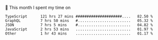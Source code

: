 📅 This month I spent my time on

<!--START_SECTION:waka-->

```text
TypeScript      121 hrs 27 mins #####################....   82.50 %
GraphQL         7 hrs 50 mins   #........................   05.32 %
JSON            7 hrs 5 mins    #........................   04.82 %
JavaScript      2 hrs 53 mins   .........................   01.97 %
Other           1 hr 43 mins    .........................   01.17 %
```

<!--END_SECTION:waka-->
